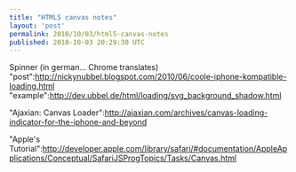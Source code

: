 ```yaml
---
title: "HTML5 canvas notes"
layout: 'post'
permalink: 2010/10/03/html5-canvas-notes
published: 2010-10-03 20:29:30 UTC
---
```

Spinner (in german... Chrome translates)
  &quot;post&quot;:http://nickynubbel.blogspot.com/2010/06/coole-iphone-kompatible-loading.html
  &quot;example&quot;:http://dev.ubbel.de/html/loading/svg_background_shadow.html

&quot;Ajaxian: Canvas Loader&quot;:http://ajaxian.com/archives/canvas-loading-indicator-for-the-iphone-and-beyond

&quot;Apple's Tutorial&quot;:http://developer.apple.com/library/safari/#documentation/AppleApplications/Conceptual/SafariJSProgTopics/Tasks/Canvas.html
